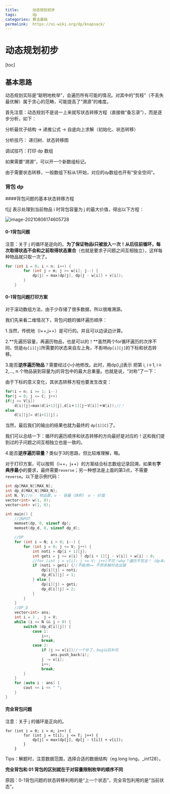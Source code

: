 ```yaml
---
title:		动态规划初步
tags:		dp
categories:	算法基础	
permalink:  https://oi-wiki.org/dp/knapsack/	
---
```

# 动态规划初步

[toc]



## 基本思路

动态规划实际是“聪明地枚举”，会遍历所有可能的情况。对其中的“剪枝”（不丢失最优解）属于贪心的范畴，可能提高了“溯源”的难度。

首先注意：动态规划不是说一上来就写状态转移方程（直接做“备忘录”），而是逐步分析，如下：

分析最优子结构 -> 递推公式 -> 自底向上求解（初始化、状态转移）

分析技巧： 递归树、状态转移图

调试技巧：打印 dp 数组

如果需要“溯源”，可以开一个新数组标记。

由于需要状态转移，一般数组下标从1开始，对应的`dp`数组也开有“安全空间"。

### 背包 dp

####背包问题的基本状态转移方程

f[j] 表示处理到当前物品 i 时背包容量为 j 的最大价值，得出以下方程：

![image-20210806174605728](C:\Users\ll\blog\source\_posts\贴图\20210806dp1.png)

#### 0-1背包问题

注意：关于 j 的循环是逆向的。**为了保证物品i只被放入一次！**从后往前循环，每次取得状态**不会和之前取得状态重合**（也就是要求子问题之间互相独立），这样每种物品就只取一次了。

```C++
for (int i = 0; i < n; i++) {
        for (int j = m; j >= w[i]; j--) {
            dp[j] = max(dp[j], dp[j - w[i]] + v[i]);
        }
    }
```

#### 0-1背包问题打印方案

对于滚动数组方法，由于少存储了很多数据，所以很难溯源。

我们先来看二维情况下，背包问题的循环遍历顺序：

1.当然，传统地（i++,j++）是可行的。并且可以边读边计算。

2.**先遍历容量，再遍历物品，也是可以的！**虽然两个for循环遍历的次序不同，但是`dp[i][j]`所需要的状态来自左上角，不影响`dp[i][j]`的下标和状态转移。

3.能否**逆序遍历物品**？需要经过小小地修改。此时，用dp[i,j]表示 把第 i, i＋1, i＋2,…, n 个物品装到容量为j的背包中的最大总重量。也就是说，“对称”了一下：

由于下标的意义变化，其状态转移方程也要发生改变：

```cpp
for(i = n; i >= 1; i--)
for(j = 0; j <= C; j++) 
if(j >= V[i]) 
	d[i][j]=max(d[i+1][j],d[i＋1][j－V[i]]＋W[i]);//！
else  
    d[i][j]= d[i+1][j]；
```

当然，最后我们的输出的结果也就为最终的 `dp[1][C]`了。

我们可以总结一下：循环的遍历顺序和状态转移的方向最好是对应的！这和我们提到过的子问题之间互相独立也是一致的。

4.能否**逆序遍历容量**？类似于3的思路，但比较难理解，略。



对于打印方案，可以按照（i++，j++）的方案结合标志数组记录回溯，如果有**字典序最小**的要求，最终需要`reverse`；另一种想法是上面的第3点，不需要`reverse`。以下是示例代码：

```cpp
int dp[MAX_N][MAX_N];
int dp_d[MAX_N][MAX_N];
int N, V;//n - 物品数，v - 容量（体积） w - 价值
vector<int> w(1, 0);
vector<int> v(1, 0);

int main() {
    //INPUT
    memset(dp, 0, sizeof dp);
    memset(dp_d, 0, sizeof dp_d);

	//DP
    for (int i = N; i > 0; i--) {
        for (int j = 0; j <= V; j++) {
            int noti = dp[i + 1][j];
            int geti = j >= v[i] ? dp[i + 1][j - v[i]] + w[i] : 0;
            //for (int j = v[i]; j <= V; j++)不可！why？遍历不完全！（dp本质）
            if (noti > geti) {//不能用>= 不然多解时会出错
                dp[i][j] = noti;
                dp_d[i][j] = 1;
            } else {
                dp[i][j] = geti;
                dp_d[i][j] = 2;
            }
        }
    }
    //DP_D
    vector<int> ans;
    int i = 1 ,  j = V;
    while (i <= N && j > 0) {
        switch (dp_d[i][j]) {
            case 1:
                i++;
                break;
            case 2:
                if (j >= v[i])//一个补丁，bug以后补坑
                    ans.push_back(i);
                j -= v[i];
                i++;
                break;
        }
    }
    for (auto i : ans) {
        cout << i << " ";
    }
}

```



#### 完全背包问题

注意：关于 j 的循环是正向的。

```
for (int i = 0; i < m; i++) {
        for (int j = t[i]; j <= T; j++) {
            dp[j] = max(dp[j], dp[j - t[i]] + v[i]);
        }
    }
```

Tips：解题时，注意数据范围，选择合适的数据结构（eg.long long，_int128）。

**完全背包和 01 背包的区别就在于对容量限制枚举的顺序不同**

原因：0-1背包问题的状态转移利用的是“上一个状态”，完全背包利用的是“当前状态”。



